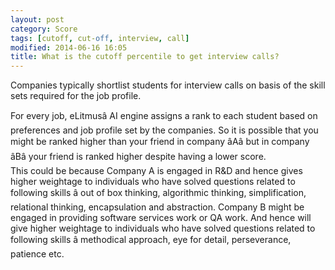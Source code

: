 ```yaml
---
layout: post
category: Score
tags: [cutoff, cut-off, interview, call]
modified: 2014-06-16 16:05
title: What is the cutoff percentile to get interview calls?
---
```




Companies typically shortlist students for interview calls on basis of the skill sets required for the job profile.  
  
  
For every job, eLitmusâ AI engine assigns a rank to each student based on preferences and job profile set by the companies. So it is possible that you might be ranked higher than your friend in company âAâ but in company âBâ your friend is ranked higher despite having a lower score.  
This could be because Company A is engaged in R&D and hence gives higher weightage to individuals who have solved questions related to following skills â out of box thinking, algorithmic thinking, simplification, relational thinking, encapsulation and abstraction. Company B might be engaged in providing software services work or QA work. And hence will give higher weightage to individuals who have solved questions related to following skills â methodical approach, eye for detail, perseverance, patience etc.

